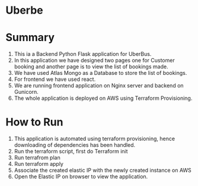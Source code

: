 # Uberbe

# Summary
1. This ia a Backend Python Flask application for UberBus. 
2. In this application we have designed two pages one for Customer booking and another page is to view the list of bookings made. 
3. We have used Atlas Mongo as a Database to store the list of bookings. 
4. For frontend we have used react. 
5. We are running frontend application on Nginx server and backend on Gunicorn.
6. The whole application is deployed on AWS using Terraform Provisioning.

# How to Run
1. This application is automated using terraform provisioning, hence downloading of dependencies has been handled.
2. Run the terraform script, first do Terraform init
3. Run terrafrom plan
4. Run terraform apply
5. Associate the created elastic IP with the newly created instance on AWS
6. Open the Elastic IP on browser to view the application.
